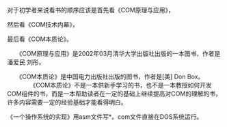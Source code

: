 对于初学者来说看书的顺序应该是首先看《COM原理与应用》，

然后看《COM技术内幕》，

最后看《COM本质论》。


　　《COM原理与应用》是2002年03月清华大学出版社出版的一本图书，作者是潘爱民 刘彤。

　　《COM本质论》是中国电力出版社出版的图书，作者是[美] Don Box。
　　
　　《COM本质论》不是一本供新手学习的书，也不是一本教授如何开发COM组件的书，而是一本帮助读者在一定的基础上继续提高对COM的理解的书，许多内容需要一定的经验基础才能看得明白。


《一个操作系统的实现》用asm文件写*。com文件直接在DOS系统运行。































































































































































